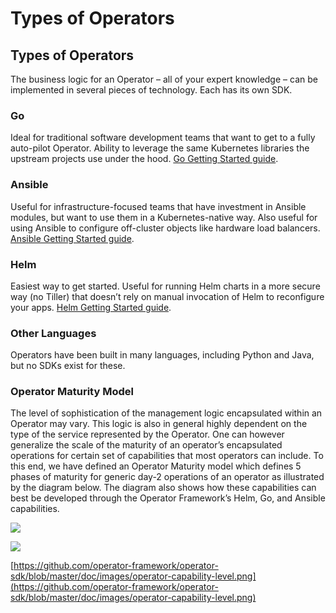 # Types of Operators

## Types of Operators

The business logic for an Operator – all of your expert knowledge – can be implemented in several pieces of technology. Each has its own SDK.

### Go

Ideal for traditional software development teams that want to get to a fully auto-pilot Operator. Ability to leverage the same Kubernetes libraries the upstream projects use under the hood. [Go Getting Started guide](https://github.com/operator-framework/operator-sdk/blob/master/doc/user-guide.md).

### Ansible

Useful for infrastructure-focused teams that have investment in Ansible modules, but want to use them in a Kubernetes-native way. Also useful for using Ansible to configure off-cluster objects like hardware load balancers. [Ansible Getting Started guide](https://github.com/operator-framework/operator-sdk/blob/master/doc/ansible/user-guide.md).

### Helm

Easiest way to get started. Useful for running Helm charts in a more secure way \(no Tiller\) that doesn’t rely on manual invocation of Helm to reconfigure your apps. [Helm Getting Started guide](https://github.com/operator-framework/operator-sdk/blob/master/doc/helm/user-guide.md).

### Other Languages

Operators have been built in many languages, including Python and Java, but no SDKs exist for these.

### Operator Maturity Model

The level of sophistication of the management logic encapsulated within an Operator may vary. This logic is also in general highly dependent on the type of the service represented by the Operator. One can however generalize the scale of the maturity of an operator’s encapsulated operations for certain set of capabilities that most operators can include. To this end, we have defined an Operator Maturity model which defines 5 phases of maturity for generic day-2 operations of an operator as illustrated by the diagram below. The diagram also shows how these capabilities can best be developed through the Operator Framework’s Helm, Go, and Ansible capabilities.

[![](https://camo.githubusercontent.com/16ea0293a57ce84cc382ce09f6b3dd702a6208f1/68747470733a2f2f6c68342e676f6f676c6575736572636f6e74656e742e636f6d2f767138547667505f2d4c423246575736387166436f72656b43302d496459695237533948643279595379612d546a384f6a785274567a4a516c54647875637265425a7645336451454b4756584f71636f44347934316c435277734b5434574e3843436a6955444b524379627a564f5376567465324a6457466469326f423243746171623342516f76)](https://camo.githubusercontent.com/16ea0293a57ce84cc382ce09f6b3dd702a6208f1/68747470733a2f2f6c68342e676f6f676c6575736572636f6e74656e742e636f6d2f767138547667505f2d4c423246575736387166436f72656b43302d496459695237533948643279595379612d546a384f6a785274567a4a516c54647875637265425a7645336451454b4756584f71636f44347934316c435277734b5434574e3843436a6955444b524379627a564f5376567465324a6457466469326f423243746171623342516f76)

[![](https://camo.githubusercontent.com/1ec936fc341597560f05e159b350bebac90caaa4/68747470733a2f2f6c68362e676f6f676c6575736572636f6e74656e742e636f6d2f373962754a64715a41746269645348534430704945503241676b6a573075474e4275666d6a396d51434a73716847484b4a5639756866506338786755707766476b343732544579654e6b4257534a637a686e4a5157326c4164764e6167426655304f794e6c4374723558763677675569554a574e7565347677734b6f6c374e5970644e41534d7457)](https://camo.githubusercontent.com/1ec936fc341597560f05e159b350bebac90caaa4/68747470733a2f2f6c68362e676f6f676c6575736572636f6e74656e742e636f6d2f373962754a64715a41746269645348534430704945503241676b6a573075474e4275666d6a396d51434a73716847484b4a5639756866506338786755707766476b343732544579654e6b4257534a637a686e4a5157326c4164764e6167426655304f794e6c4374723558763677675569554a574e7565347677734b6f6c374e5970644e41534d7457)

[https://github.com/operator-framework/operator-sdk/blob/master/doc/images/operator-capability-level.png](https://github.com/operator-framework/operator-sdk/blob/master/doc/images/operator-capability-level.png)

